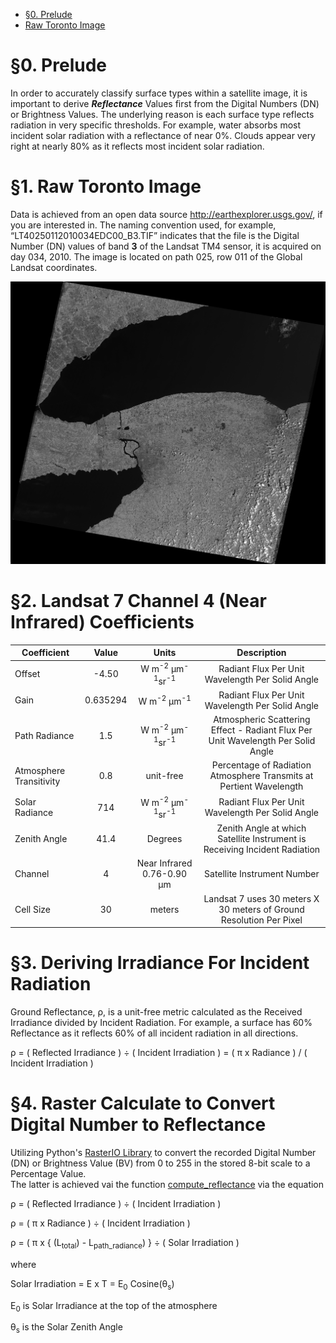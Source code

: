 <!-- TOC -->

* [§0. Prelude](#0-prelude-)
* [Raw Toronto Image](#raw-toronto-image)

<!-- TOC -->

# §0. Prelude

In order to accurately classify surface types within a satellite image, it is important to derive _**Reflectance**_
Values first from the Digital Numbers (DN) or Brightness Values. The underlying reason is each surface type reflects
radiation in very specific thresholds. For example, water absorbs most incident solar radiation with a reflectance of
near 0%. Clouds appear very right at nearly 80% as it reflects most incident solar radiation.

# §1. Raw Toronto Image

Data is achieved from an open data source http://earthexplorer.usgs.gov/, if you are interested in. The naming
convention used, for example, “LT40250112010034EDC00_B3.TIF” indicates that the file is the Digital Number (DN) values
of band **3** of the Landsat TM4 sensor, it is acquired on day 034, 2010. The image is located on path
025, row 011 of the Global Landsat coordinates.

![](https://github.com/amr-y-shalaby/ground_reflectance/blob/main/Data/Toronto_band4_Near_IR.png "Landsat 7 in Near Infrared")

# §2. Landsat 7 Channel 4 (Near Infrared) Coefficients

| Coefficient             |  Value   |                      Units                      |                                   Description                                    |
|-------------------------|:--------:|:-----------------------------------------------:|:--------------------------------------------------------------------------------:|
| Offset                  |  -4.50   | W m<sup>-2</sup> μm<sup>-1</sup>sr<sup>-1</sup> |                 Radiant Flux Per Unit Wavelength Per Solid Angle                 |
| Gain                    | 0.635294 |        W m<sup>-2</sup> μm<sup>-1</sup>         |                 Radiant Flux Per Unit Wavelength Per Solid Angle                 |
| Path Radiance           |   1.5    | W m<sup>-2</sup> μm<sup>-1</sup>sr<sup>-1</sup> | Atmospheric Scattering Effect - Radiant Flux Per Unit Wavelength Per Solid Angle |
| Atmosphere Transitivity |   0.8    |                    unit-free                    |       Percentage of Radiation Atmosphere Transmits at Pertient Wavelength        |
| Solar Radiance          |   714    | W m<sup>-2</sup> μm<sup>-1</sup>sr<sup>-1</sup> |                 Radiant Flux Per Unit Wavelength Per Solid Angle                 |
| Zenith Angle            |   41.4   |                     Degrees                     |    Zenith Angle at which Satellite Instrument is Receiving Incident Radiation    |
| Channel                 |    4     |           Near Infrared 0.76-0.90 μm            |                           Satellite Instrument Number                            |
| Cell Size               |    30    |                     meters                      |       Landsat 7 uses 30 meters X 30 meters of Ground Resolution Per Pixel        |

# §3. Deriving Irradiance For Incident Radiation

Ground Reflectance, ρ, is a unit-free metric calculated as the Received Irradiance divided by Incident Radiation. For
example, a surface has 60% Reflectance as it reflects 60% of all incident radiation in all directions.

ρ = ( Reflected Irradiance ) ÷ ( Incident Irradiation ) =  ( π x Radiance ) / ( Incident Irradiation )

# §4. Raster Calculate to Convert Digital Number to Reflectance
Utilizing Python's [RasterIO Library]([https://rasterio.readthedocs.io/en/stable/) to convert the recorded Digital Number (DN) or Brightness Value (BV) from 0 to 255 in the stored 8-bit scale to a Percentage Value.  
The latter is achieved vai the function [compute_reflectance](https://github.com/amr-y-shalaby/ground_reflectance/blob/main/Python/preprocessor.py#L113-L131) via the equation

ρ = ( Reflected Irradiance ) ÷ ( Incident Irradiation )

ρ = ( π x Radiance ) ÷ ( Incident Irradiation )

ρ = ( π x { (L<sub>total</sub>) - L<sub>path_radiance</sub>) } ÷ ( Solar Irradiation )

where 

Solar Irradiation =  E x T = E<sub>0</sub> Cosine(θ<sub>s</sub>)

E<sub>0</sub> is Solar Irradiance at the top of the atmosphere

θ<sub>s</sub> is the Solar Zenith Angle



